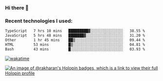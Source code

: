 ### Hi there 👋

### Recent technologies I used:
<!--START_SECTION:waka-->

```txt
TypeScript   7 hrs 10 mins   █████████▓░░░░░░░░░░░░░░░   38.55 %
JavaScript   5 hrs 48 mins   ███████▓░░░░░░░░░░░░░░░░░   31.20 %
Other        1 hr 45 mins    ██▒░░░░░░░░░░░░░░░░░░░░░░   09.44 %
HTML         53 mins         █▒░░░░░░░░░░░░░░░░░░░░░░░   04.81 %
Bash         43 mins         █░░░░░░░░░░░░░░░░░░░░░░░░   03.93 %
```

<!--END_SECTION:waka-->
[![wakatime](https://wakatime.com/badge/user/fe50d444-0cee-4d14-a0b3-b9e8509eb4d0.svg)](https://wakatime.com/@fe50d444-0cee-4d14-a0b3-b9e8509eb4d0)

[![An image of @rakharan's Holopin badges, which is a link to view their full Holopin profile](https://holopin.me/rakharan)](https://holopin.io/@rakharan)

